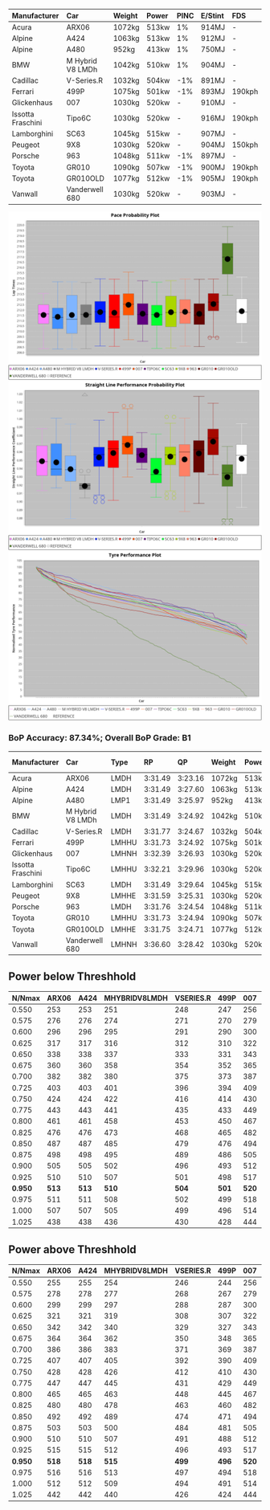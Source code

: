 |Manufacturer|Car|Weight|Power|PINC|E/Stint|FDS|
|:-|:-|:-|:-|:-|:-|:-|
|Acura|ARX06|1072kg|513kw|1%|914MJ|-|
|Alpine|A424|1063kg|513kw|1%|912MJ|-|
|Alpine|A480|952kg|413kw|1%|750MJ|-|
|BMW|M Hybrid V8 LMDh|1042kg|510kw|1%|904MJ|-|
|Cadillac|V-Series.R|1032kg|504kw|-1%|891MJ|-|
|Ferrari|499P|1075kg|501kw|-1%|893MJ|190kph|
|Glickenhaus|007|1030kg|520kw|-|910MJ|-|
|Issotta Fraschini|Tipo6C|1030kg|520kw|-|916MJ|190kph|
|Lamborghini|SC63|1045kg|515kw|-|907MJ|-|
|Peugeot|9X8|1030kg|520kw|-|904MJ|150kph|
|Porsche|963|1048kg|511kw|-1%|897MJ|-|
|Toyota|GR010|1090kg|507kw|-1%|900MJ|190kph|
|Toyota|GR010OLD|1077kg|512kw|-1%|905MJ|190kph|
|Vanwall|Vanderwell 680|1030kg|520kw|-|903MJ|-|

![PACECHART](./IMG/ACOMETHOD.png)
![STRAIGHTLINEPERFORMANCECHART](./IMG/ACOMETHOD_sp.png)
![TYREPERFORMANCECHART](./IMG/ACOMETHOD_tw.png)

### BoP Accuracy: 87.34%; Overall BoP Grade: B1
|Manufacturer|Car|Type|RP|QP|Weight|Power¹|Threshhold|PINC|Power²|E/Stint|AVG Vmax|FDS|RDLC|L/Stint|BOP-Grade|ModelAccuracy|ModelPoints|Match%|
|:-|:-|:-|:-|:-|:-|:-|:-|:-|:-|:-|:-|:-|:-|:-|:-|:-|:-|:-|
|Acura|ARX06|LMDH|3:31.49|3:23.16|1072kg|513kw|210.0kph|1%|518kw|914MJ|328.09kph|-|0.99|12|-C2|100.00%|995|74.33%|
|Alpine|A424|LMDH|3:31.49|3:27.60|1063kg|513kw|210.0kph|1%|518kw|912MJ|328.19kph|-|1.00|12|~A1|81.15%|521|97.16%|
|Alpine|A480|LMP1|3:31.49|3:25.97|952kg|413kw|210.0kph|1%|417kw|750MJ|323.74kph|-|0.97|11|~A1|67.92%|957|100.00%|
|BMW|M Hybrid V8 LMDh|LMDH|3:31.49|3:24.92|1042kg|510kw|210.0kph|1%|515kw|904MJ|324.98kph|-|1.03|12|-B1|98.60%|1690|87.23%|
|Cadillac|V-Series.R|LMDH|3:31.77|3:24.67|1032kg|504kw|210.0kph|-1%|499kw|891MJ|328.71kph|-|1.03|12|+A2|91.10%|1770|94.64%|
|Ferrari|499P|LMHHU|3:31.73|3:24.92|1075kg|501kw|210.0kph|-1%|496kw|893MJ|328.22kph|190kph|1.02|12|~A1|84.26%|2292|100.00%|
|Glickenhaus|007|LMHNH|3:32.39|3:26.93|1030kg|520kw|210.0kph|-|520kw|910MJ|333.44kph|-|0.96|12|~A1|94.63%|1605|100.00%|
|Issotta Fraschini|Tipo6C|LMHHU|3:32.21|3:29.96|1030kg|520kw|210.0kph|-|520kw|916MJ|331.32kph|190kph|1.08|12|+B1|66.67%|96|86.65%|
|Lamborghini|SC63|LMDH|3:31.49|3:29.64|1045kg|515kw|210.0kph|-|515kw|907MJ|326.86kph|-|1.05|12|+B1|96.77%|419|88.25%|
|Peugeot|9X8|LMHHE|3:31.59|3:25.31|1030kg|520kw|210.0kph|-|520kw|904MJ|330.17kph|150kph|1.04|12|~A1|83.63%|2468|98.31%|
|Porsche|963|LMDH|3:31.76|3:24.54|1048kg|511kw|210.0kph|-1%|506kw|897MJ|328.76kph|-|1.01|12|~A1|93.14%|5746|97.45%|
|Toyota|GR010|LMHHU|3:31.73|3:24.94|1090kg|507kw|210.0kph|-1%|502kw|900MJ|328.06kph|190kph|1.00|12|~A1|87.37%|3154|99.83%|
|Toyota|GR010OLD|LMHHE|3:31.75|3:24.71|1077kg|512kw|210.0kph|-1%|507kw|905MJ|331.40kph|190kph|1.01|12|~A1|89.81%|1393|99.04%|
|Vanwall|Vanderwell 680|LMHNH|3:36.60|3:28.42|1030kg|520kw|210.0kph|-|520kw|903MJ|325.93kph|-|1.01|12|+Ω2|90.28%|604|-0.18%|

## Power below Threshhold
|N/Nmax|ARX06|A424|MHYBRIDV8LMDH|VSERIES.R|499P|007|TIPO6C|SC63|9X8|963|GR010|GR010OLD|VANDERWELL680|​|RPM|A480|
|:-|:-|:-|:-|:-|:-|:-|:-|:-|:-|:-|:-|:-|:-|:-|:-|:-|
|0.550|253|253|251|248|247|256|256|254|256|252|250|252|256|​|--|-|
|0.575|276|276|274|271|270|279|279|277|279|275|273|275|279|​|--|-|
|0.600|296|296|295|291|290|300|300|297|300|295|293|296|300|​|--|-|
|0.625|317|317|316|312|310|322|322|319|322|316|314|317|322|​|--|-|
|0.650|338|338|337|333|331|343|343|340|343|337|335|338|343|​|--|-|
|0.675|360|360|358|354|352|365|365|362|365|359|356|359|365|​|--|-|
|0.700|382|382|380|375|373|387|387|383|387|380|377|381|387|​|--|-|
|0.725|403|403|401|396|394|409|409|405|409|402|399|403|409|​|--|-|
|0.750|424|424|422|416|414|430|430|426|430|422|419|423|430|​|--|-|
|0.775|443|443|441|435|433|449|449|445|449|441|438|442|449|​|5000|243|
|0.800|461|461|458|453|450|467|467|463|467|459|455|460|467|​|5500|287|
|0.825|476|476|473|468|465|482|482|478|482|474|470|475|482|​|6000|321|
|0.850|487|487|485|479|476|494|494|489|494|485|482|486|494|​|6500|362|
|0.875|498|498|495|489|486|505|505|500|505|496|492|497|505|​|7000|405|
|0.900|505|505|502|496|493|512|512|507|512|503|499|504|512|​|7500|415|
|0.925|510|510|507|501|498|517|517|512|517|508|504|509|517|​|8000|411|
|**0.950**|**513**|**513**|**510**|**504**|**501**|**520**|**520**|**515**|**520**|**511**|**507**|**512**|**520**|**​**|**8500**|**414**|
|0.975|511|511|508|502|499|518|518|513|518|509|505|510|518|​|9000|207|
|1.000|507|507|505|499|496|514|514|509|514|505|502|506|514|​|--|-|
|1.025|438|438|436|430|428|444|444|440|444|436|433|437|444|​|--|-|

## Power above Threshhold
|N/Nmax|ARX06|A424|MHYBRIDV8LMDH|VSERIES.R|499P|007|TIPO6C|SC63|9X8|963|GR010|GR010OLD|VANDERWELL680|​|RPM|A480|
|:-|:-|:-|:-|:-|:-|:-|:-|:-|:-|:-|:-|:-|:-|:-|:-|:-|
|0.550|255|255|254|246|244|256|256|254|256|249|247|250|256|​|--|-|
|0.575|278|278|277|268|267|279|279|277|279|272|270|273|279|​|--|-|
|0.600|299|299|297|288|287|300|300|297|300|292|290|293|300|​|--|-|
|0.625|321|321|319|308|307|322|322|319|322|313|310|314|322|​|--|-|
|0.650|342|342|340|329|327|343|343|340|343|334|331|335|343|​|--|-|
|0.675|364|364|362|350|348|365|365|362|365|355|352|356|365|​|--|-|
|0.700|386|386|383|371|369|387|387|383|387|377|374|377|387|​|--|-|
|0.725|407|407|405|392|390|409|409|405|409|398|395|399|409|​|--|-|
|0.750|428|428|426|412|410|430|430|426|430|418|415|419|430|​|--|-|
|0.775|447|447|445|431|429|449|449|445|449|437|434|438|449|​|5000|243|
|0.800|465|465|463|448|445|467|467|463|467|454|451|455|467|​|5500|287|
|0.825|480|480|478|463|460|482|482|478|482|469|466|470|482|​|6000|321|
|0.850|492|492|489|474|471|494|494|489|494|481|477|482|494|​|6500|362|
|0.875|503|503|500|484|481|505|505|500|505|491|487|492|505|​|7000|405|
|0.900|510|510|507|491|488|512|512|507|512|498|494|499|512|​|7500|415|
|0.925|515|515|512|496|493|517|517|512|517|503|499|504|517|​|8000|411|
|**0.950**|**518**|**518**|**515**|**499**|**496**|**520**|**520**|**515**|**520**|**506**|**502**|**507**|**520**|**​**|**8500**|**414**|
|0.975|516|516|513|497|494|518|518|513|518|504|500|505|518|​|9000|207|
|1.000|512|512|509|494|491|514|514|509|514|501|497|502|514|​|--|-|
|1.025|442|442|440|426|424|444|444|440|444|432|429|433|444|​|--|-|
